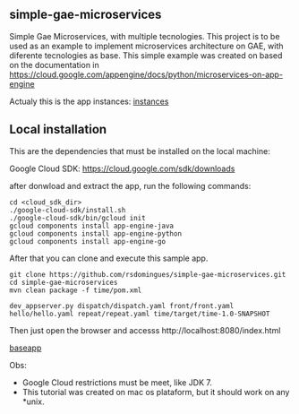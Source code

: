 ## simple-gae-microservices
Simple Gae Microservices, with multiple tecnologies. This project is to be used as an example to implement microservices architecture on GAE, with diferente tecnologies as base. This simple example was created on based on the documentation in https://cloud.google.com/appengine/docs/python/microservices-on-app-engine

Actualy this is the app instances:
[instances](https://raw.githubusercontent.com/rsdomingues/simple-gae-microservices/master/microservices-instances.png)

## Local installation
This are the dependencies that must be installed on the local machine:

Google Cloud SDK: https://cloud.google.com/sdk/downloads

after donwload and extract the app, run the following commands:

```console
cd <cloud_sdk_dir>
./google-cloud-sdk/install.sh
./google-cloud-sdk/bin/gcloud init
gcloud components install app-engine-java
gcloud components install app-engine-python
gcloud components install app-engine-go
```

After that you can clone and execute this sample app.

```console
git clone https://github.com/rsdomingues/simple-gae-microservices.git
cd simple-gae-microservices
mvn clean package -f time/pom.xml

dev_appserver.py dispatch/dispatch.yaml front/front.yaml hello/hello.yaml repeat/repeat.yaml time/target/time-1.0-SNAPSHOT
```

Then just open the browser and accesss http://localhost:8080/index.html

[baseapp](https://github.com/rsdomingues/simple-gae-microservices/blob/master/web-page.png?raw=true)

Obs:
 - Google Cloud restrictions must be meet, like JDK 7. 
 - This tutorial was created on mac os plataform, but it should work on any *unix.